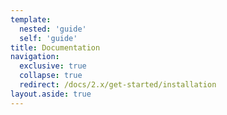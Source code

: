 ```yaml
---
template:
  nested: 'guide'
  self: 'guide'
title: Documentation
navigation:
  exclusive: true
  collapse: true
  redirect: /docs/2.x/get-started/installation
layout.aside: true
---
```

